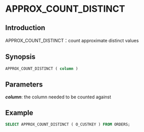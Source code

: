 # APPROX_COUNT_DISTINCT

## Introduction

APPROX_COUNT_DISTINCT：count approximate distinct values

## Synopsis

```sql
APPROX_COUNT_DISTINCT ( column )
```

## Parameters

**_column_**: the column needed to be counted against

## Example

```sql
SELECT APPROX_COUNT_DISTINCT ( O_CUSTKEY ) FROM ORDERS;
```